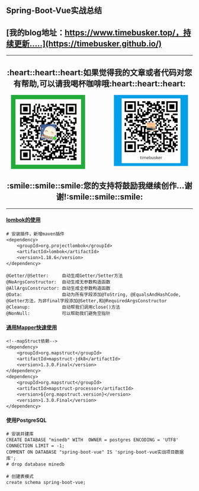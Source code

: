 ## Spring-Boot-Vue实战总结
## [我的blog地址：https://www.timebusker.top/，持续更新.....](https://timebusker.github.io/)

-----------------

<h2 align="center">:heart::heart::heart:如果觉得我的文章或者代码对您有帮助,可以请我喝杯咖啡哦:heart::heart::heart:</h2>
<div  align="center">    
  <img src="https://raw.githubusercontent.com/timebusker/timebusker.github.io/master/mine/wxpay.png?raw=true" width = "200" height = "200" alt="WXPAY" align=center />
  &nbsp;&nbsp;&nbsp;&nbsp;&nbsp;&nbsp;&nbsp;&nbsp;&nbsp;&nbsp;&nbsp;&nbsp;&nbsp;&nbsp;&nbsp;&nbsp;&nbsp;&nbsp;
  <img src="https://raw.githubusercontent.com/timebusker/timebusker.github.io/master/mine/alipay.png?raw=true" width = "200" height = "200" alt="ALIPAY" align=center />
</div>  
<h2 align="center">:smile::smile::smile:您的支持将鼓励我继续创作...谢谢!:smile::smile::smile:</h2>

-----------------

#### [lombok的使用]()

```
# 安装插件，新增maven插件
<dependency>
    <groupId>org.projectlombok</groupId>
    <artifactId>lombok</artifactId>
    <version>1.18.6</version>
</dependency>

@Getter/@Setter:     自动生成Getter/Setter方法 
@NoArgsConstructor:  自动生成无参数构造函数
@AllArgsConstructor: 自动生成全参数构造函数
@Data:               自动为所有字段添加@ToString, @EqualsAndHashCode, @Getter方法，为非final字段添加@Setter,和@RequiredArgsConstructor
@Cleanup:            自动帮我们调用close()方法
@NonNull:            可以帮助我们避免空指针
```

#### [通用Mapper快速使用](https://blog.csdn.net/isea533/article/details/83045335)

```
<!--mapStruct依赖-->
<dependency>
    <groupId>org.mapstruct</groupId>
    <artifactId>mapstruct-jdk8</artifactId>
    <version>1.3.0.Final</version>
</dependency>
<dependency>
    <groupId>org.mapstruct</groupId>
    <artifactId>mapstruct-processor</artifactId>
    <version>${org.mapstruct.version}</version>
    <version>1.3.0.Final</version>
</dependency>
```

#### 使用PostgreSQL

```
# 安装并建库
CREATE DATABASE "minedb" WITH  OWNER = postgres ENCODING = 'UTF8' CONNECTION LIMIT = -1;
COMMENT ON DATABASE "spring-boot-vue" IS 'spring-boot-vue实战项目数据库';
# drop database minedb

# 创建表模式
create schema spring-boot-vue;
```

#### 
